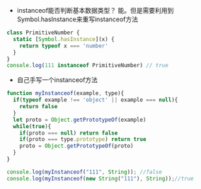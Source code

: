 - instanceof能否判断基本数据类型？
能。但是需要利用到Symbol.hasInstance来重写instanceof方法
```javascript
class PrimitiveNumber {
  static [Symbol.hasInstance](x) {
    return typeof x === 'number'
  }
}
console.log(111 instanceof PrimitiveNumber) // true
```
- 自己手写一个instanceof方法
```javascript
function myInstanceof(example, type){
  if(typeof example !== 'object' || example === null){
    return false
  }
  let proto = Object.getPrototypeOf(example)
  while(true){
    if(proto === null) return false
    if(proto === type.prototype) return true
    proto = Object.getPrototypeOf(proto)
  }
}

console.log(myInstanceof("111", String)); //false
console.log(myInstanceof(new String("111"), String));//true
```